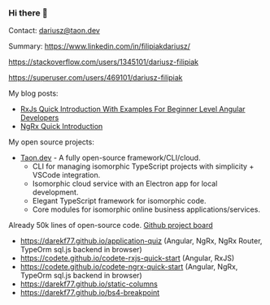 ### Hi there 👋

Contact: dariusz@taon.dev 

Summary: https://www.linkedin.com/in/filipiakdariusz/

https://stackoverflow.com/users/1345101/dariusz-filipiak

https://superuser.com/users/469101/dariusz-filipiak

My blog posts:
- [RxJs Quick Introduction With Examples For Beginner Level Angular Developers](https://web.archive.org/web/20230329031539/https://codete.com/blog/rx-js-quick-introduction-with-examples-for-beginner-level-angular-developers)
- [NgRx Quick Introduction](https://web.archive.org/web/20230329031539/https://codete.com/blog/ngrx-quick-introduction)

My open source projects:
- [Taon.dev](https://taon.dev) - A fully open-source framework/CLI/cloud.
    + CLI for managing isomorphic TypeScript projects with simplicity + VSCode integration.
    + Isomorphic cloud service with an Electron app for local development.
    + Elegant TypeScript framework for isomorphic code.
    + Core modules for isomorphic online business applications/services.
      
Already 50k lines of open-source code.
[Github project board](https://github.com/users/darekf77/projects/18)
  
- https://darekf77.github.io/application-quiz (Angular, NgRx, NgRx Router, TypeOrm sql.js backend in browser)
- https://codete.github.io/codete-rxjs-quick-start  (Angular, RxJS)
- https://codete.github.io/codete-ngrx-quick-start (Angular, NgRx, TypeOrm sql.js backend in browser)
- https://darekf77.github.io/static-columns
- https://darekf77.github.io/bs4-breakpoint

<!--
**darekf77/darekf77** is a ✨ _special_ ✨ repository because its `README.md` (this file) appears on your GitHub profile.



Here are some ideas to get you started:

- 🔭 I’m currently working on ...
- 🌱 I’m currently learning ...
- 👯 I’m looking to collaborate on ...
- 🤔 I’m looking for help with ...
- 💬 Ask me about ...
- 📫 How to reach me: ...
- 😄 Pronouns: ...
- ⚡ Fun fact: ...



<p align="center">
  <a href= "https://github.com/anuraghazra/github-readme-stats"><img src="https://github-readme-stats.vercel.app/api?username=darekf77&count_private=true&theme=tokyonight&include_all_commits=true&show_icons=true" /></a>
  
</p>
-->
